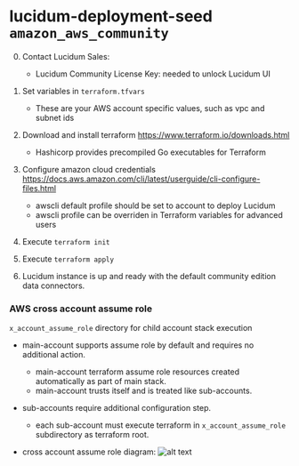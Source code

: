 # lucidum-deployment-seed `amazon_aws_community`


0. Contact Lucidum Sales:
   - Lucidum Community License Key: needed to unlock Lucidum UI

1. Set variables in `terraform.tfvars`
   - These are your AWS account specific values, such as vpc and subnet ids

2. Download and install terraform https://www.terraform.io/downloads.html
   - Hashicorp provides precompiled Go executables for Terraform

3. Configure amazon cloud credentials https://docs.aws.amazon.com/cli/latest/userguide/cli-configure-files.html
   - awscli default profile should be set to account to deploy Lucidum
   - awscli profile can be overriden in Terraform variables for advanced users

4. Execute `terraform init`

5. Execute `terraform apply`

6. Lucidum instance is up and ready with the default community edition data connectors.


### AWS cross account assume role

`x_account_assume_role` directory for child account stack execution

- main-account supports assume role by default and requires no additional action.
  * main-account terraform assume role resources created automatically as part of main stack.
  * main-account trusts itself and is treated like sub-accounts.

- sub-accounts require additional configuration step.
  * each sub-account must execute terraform in `x_account_assume_role` subdirectory as terraform root.

- cross account assume role diagram:
![alt text](https://github.com/LucidumInc/lucidum-deployment-seed/blob/master/assume-role.jpg?raw=true)
